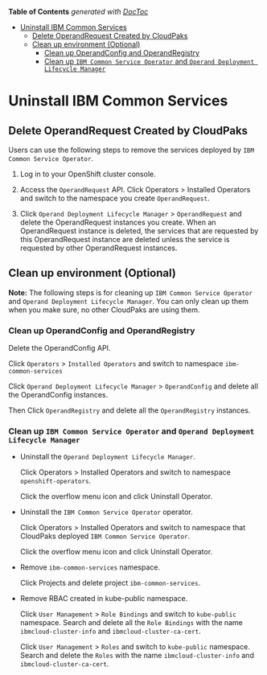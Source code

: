 <!-- START doctoc generated TOC please keep comment here to allow auto update -->
<!-- DON'T EDIT THIS SECTION, INSTEAD RE-RUN doctoc TO UPDATE -->
**Table of Contents**  *generated with [DocToc](https://github.com/thlorenz/doctoc)*

- [Uninstall IBM Common Services](#uninstall-ibm-common-services)
  - [Delete OperandRequest Created by CloudPaks](#delete-operandrequest-created-by-cloudpaks)
  - [Clean up environment (Optional)](#clean-up-environment-optional)
    - [Clean up OperandConfig and OperandRegistry](#clean-up-operandconfig-and-operandregistry)
    - [Clean up `IBM Common Service Operator` and `Operand Deployment Lifecycle Manager`](#clean-up-ibm-common-service-operator-and-operand-deployment-lifecycle-manager)

<!-- END doctoc generated TOC please keep comment here to allow auto update -->

# Uninstall IBM Common Services

## Delete OperandRequest Created by CloudPaks

Users can use the following steps to remove the services deployed by `IBM Common Service Operator`.

1. Log in to your OpenShift cluster console.

2. Access the `OperandRequest` API. Click Operators > Installed Operators and switch to the namespace you create `OperandRequest`.

3. Click `Operand Deployment Lifecycle Manager` > `OperandRequest` and delete the OperandRequest instances you create. When an OperandRequest instance is deleted, the services that are requested by this OperandRequest instance are deleted unless the service is requested by other OperandRequest instances.

## Clean up environment (Optional)

**Note:** The following steps is for cleaning up `IBM Common Service Operator` and `Operand Deployment Lifecycle Manager`. You can only clean up them when you make sure, no other CloudPaks are using them.

### Clean up OperandConfig and OperandRegistry

Delete the OperandConfig API.

Click `Operators` > `Installed Operators` and switch to namespace `ibm-common-services`

Click `Operand Deployment Lifecycle Manager` > `OperandConfig` and delete all the OperandConfig instances.

Then Click `OperandRegistry` and delete all the `OperandRegistry` instances.

### Clean up `IBM Common Service Operator` and `Operand Deployment Lifecycle Manager`

- Uninstall the `Operand Deployment Lifecycle Manager`.

    Click Operators > Installed Operators and switch to namespace `openshift-operators`.

    Click the overflow menu icon and click Uninstall Operator.

- Uninstall the `IBM Common Service Operator` operator.

    Click Operators > Installed Operators and switch to namespace that CloudPaks deployed `IBM Common Service Operator`.

    Click the overflow menu icon and click Uninstall Operator.

- Remove `ibm-common-services` namespace.

    Click Projects and delete project `ibm-common-services`.

- Remove RBAC created in kube-public namespace.

    Click `User Management` > `Role Bindings` and switch to `kube-public` namespace.
    Search and delete all the `Role Bindings` with the name `ibmcloud-cluster-info` and `ibmcloud-cluster-ca-cert`.

    Click `User Management` > `Roles` and switch to `kube-public` namespace.
    Search and delete the `Roles` with the name `ibmcloud-cluster-info` and `ibmcloud-cluster-ca-cert`.
